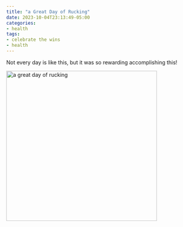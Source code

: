 ```yaml
---
title: "a Great Day of Rucking"
date: 2023-10-04T23:13:49-05:00
categories:
- health
tags:
- celebrate the wins
- health
---
```





Not every day is like this, but it was so rewarding accomplishing this!

<img src="/images/2023-10-04-a-great-day-of-rucking.jpeg" alt="a great day of rucking" width="400" />


